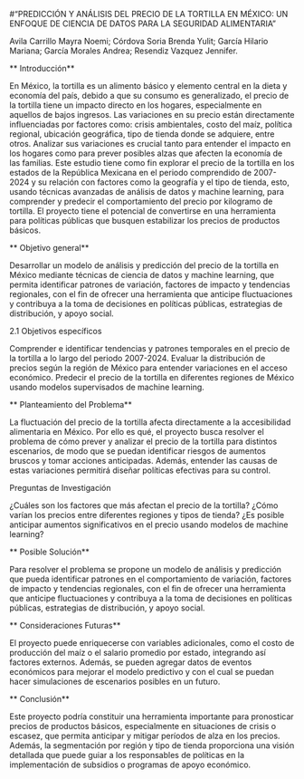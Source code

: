 #“PREDICCIÓN Y ANÁLISIS DEL PRECIO DE LA TORTILLA EN MÉXICO: UN ENFOQUE DE CIENCIA DE DATOS PARA LA SEGURIDAD ALIMENTARIA”

Avila Carrillo Mayra Noemi; Córdova Soria Brenda Yulit; García Hilario Mariana; García Morales Andrea; Resendiz Vazquez Jennifer. 

** Introducción**

En México, la tortilla es un alimento básico y elemento central en la dieta y economía del país, debido a que su consumo es generalizado, el precio de la tortilla tiene un impacto directo en los hogares, especialmente en aquellos de bajos ingresos. Las variaciones en su precio están directamente influenciadas por factores como: crisis ambientales, costo del maíz, política regional, ubicación geográfica, tipo de tienda donde se adquiere, entre otros. Analizar sus variaciones es crucial tanto para entender el impacto en los hogares como para prever posibles alzas que afecten la economía de las familias. Este estudio tiene como fin explorar el precio de la tortilla en los estados de la República Mexicana en el periodo comprendido de 2007-2024 y su relación con factores como la geografía y el tipo de tienda, esto, usando técnicas avanzadas de análisis de datos y machine learning, para comprender y predecir el comportamiento del precio por kilogramo de tortilla. El proyecto tiene el potencial de convertirse en una herramienta para políticas públicas que busquen estabilizar los precios de productos básicos. 


** Objetivo general**

Desarrollar un modelo de análisis y predicción del precio de la tortilla en México mediante técnicas de ciencia de datos y machine learning, que permita identificar patrones de variación, factores de impacto y tendencias regionales, con el fin de ofrecer una herramienta que anticipe fluctuaciones y contribuya a la toma de decisiones en políticas públicas, estrategias de distribución, y apoyo social.

2.1 Objetivos específicos

Comprender e identificar tendencias y patrones temporales en el precio de la tortilla a lo largo del periodo 2007-2024.
Evaluar la distribución de precios según la región de México para entender variaciones en el acceso económico.
Predecir el precio de la tortilla en diferentes regiones de México usando modelos supervisados de machine learning.




** Planteamiento del Problema**

La fluctuación del precio de la tortilla afecta directamente a la accesibilidad alimentaria en México. Por ello es qué, el proyecto busca resolver el problema de cómo prever y analizar el precio de la tortilla para distintos escenarios, de modo que se puedan identificar riesgos de aumentos bruscos y tomar acciones anticipadas. Además, entender las causas de estas variaciones permitirá diseñar políticas efectivas para su control.


Preguntas de Investigación

¿Cuáles son los factores que más afectan el precio de la tortilla?
¿Cómo varían los precios entre diferentes regiones y tipos de tienda?
¿Es posible anticipar aumentos significativos en el precio usando modelos de machine learning?

** Posible Solución**

Para resolver el problema se propone un modelo de análisis y predicción que pueda identificar patrones en el comportamiento de variación, factores de impacto y tendencias regionales, con el fin de ofrecer una herramienta que anticipe fluctuaciones y contribuya a la toma de decisiones en políticas públicas, estrategias de distribución, y apoyo social.


** Consideraciones Futuras**

El proyecto puede enriquecerse con variables adicionales, como el costo de producción del maíz o el salario promedio por estado, integrando así factores externos. Además, se pueden agregar datos de eventos económicos para mejorar el modelo predictivo y con el cual se puedan hacer simulaciones de escenarios posibles en un futuro. 


** Conclusión**

Este proyecto podría constituir una herramienta importante para pronosticar precios de productos básicos, especialmente en situaciones de crisis o escasez, que permita anticipar y mitigar períodos de alza en los precios. Además, la segmentación por región y tipo de tienda proporciona una visión detallada que puede guiar a los responsables de políticas en la implementación de subsidios o programas de apoyo económico.

